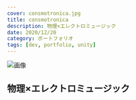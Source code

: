 ```yaml
---
cover: consmotronica.jpg
title: consmotronica
description: 物理×エレクトロミュージック
date: 2020/12/20
category: ポートフォリオ
tags: [dev, portfolio, unity]
---
```




![画像](/my-home/cover/consmotronica.jpg)


## 物理×エレクトロミュージック

